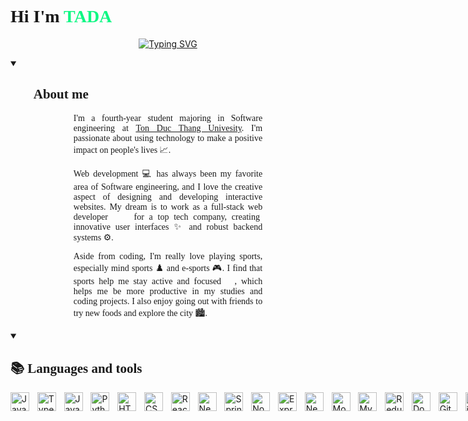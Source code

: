 
<style>
    @font-face {
        font-family: fira;
        src: url("assets/fira-code.ttf");
    }

    body {
    }
    details {
      align: center;
      margin: auto;
    }
    .name {
        color: #0FF783;
        font-family: fira;
        cursor: pointer;
        font-weight: 600;
    }
    .about-wrapper {
      margin: auto;
    }
    .about-wrapper > .about-content {
      font-family: fira;
      text-align: justify;
    }

    .lang-tool-wrapper {
      display: flex;
      gap: 0.8rem
    }
    .lang-tool-icon {
      width: 30px
    }

    /* Extra small devices (phones, 600px and down) */
    @media only screen and (max-width: 600px) {}

    /* Small devices (portrait tablets and large phones, 600px and up) */
    @media only screen and (min-width: 600px) {
      .about-wrapper {
        width: 80%;
      }
    }

    /* Medium devices (landscape tablets, 768px and up) */
    @media only screen and (min-width: 768px) {
      .about-wrapper {
        width: 60%;
      }
    }

    /* Large devices (laptops/desktops, 992px and up) */
    @media only screen and (min-width: 992px) {}

    /* Extra large devices (large laptops and desktops, 1200px and up) */
    @media only screen and (min-width: 1200px) {}
</style>

<div class="body">
   <h1 style="font-family: fira;font-weight:600;">Hi I'm <span class="name">TADA 👋</span></h1>
   <p align="center">
      <a href="https://git.io/typing-svg"><img src="https://readme-typing-svg.demolab.com?font=Fira+Code&pause=1000&color=0FF783&width=435&lines=Web+Developer+%3F;Fullstack+%3F;I+don't+know.+Just+love+tech+%3C3" alt="Typing SVG" /></a>
   </p>
   <details open>
      <summary><h2 style="font-family: fira;font-weight:600;">👨‍💻 About me</h2></summary>
      <div class="about-wrapper">
        <p class="about-content">
          I&apos;m a fourth-year student majoring in Software engineering
          at <a href="https://tdtu.edu.vn/">Ton Duc Thang Univesity</a>. I&apos;m passionate about using
          technology to make a positive impact on people&apos;s lives 📈.
        </p>
        <p class="about-content">
          Web development 💻 has always been my favorite area of Software
          engineering, and I love the creative aspect of designing and
          developing interactive websites. My dream  is to work as a
          full-stack web developer 👨‍💻 for a top tech company, creating
          innovative user interfaces ✨ and robust backend systems ⚙️.
        </p>
        <p class="about-content">
          Aside from coding, I&apos;m really love playing sports,
          especially mind sports ♟️ and e-sports 🎮. I find that sports help me
          stay active and focused 🧠, which helps me be more productive in my
          studies and coding projects. I also enjoy going out with friends
          to try new foods and explore the city 🏙️.
        </p>
      </div>
   </details>

   <details open>
      <summary><h2 style="font-family: fira;font-weight:600;">📚 Languages and tools</h2></summary>
      <div class="lang-tool-wrapper">
        <img class="lang-tool-icon" alt="JavaScript" src="https://cdn.jsdelivr.net/gh/devicons/devicon/icons/javascript/javascript-plain.svg" />
        <img class="lang-tool-icon" alt="TypeScript" src="https://cdn.jsdelivr.net/gh/devicons/devicon/icons/typescript/typescript-plain.svg" />
        <img class="lang-tool-icon" alt="Java" src="https://cdn.jsdelivr.net/gh/devicons/devicon/icons/java/java-original.svg"/>
        <img class="lang-tool-icon" alt="Python" src="https://cdn.jsdelivr.net/gh/devicons/devicon/icons/python/python-plain.svg" />
        <img class="lang-tool-icon" alt="HTML" src="https://cdn.jsdelivr.net/gh/devicons/devicon/icons/html5/html5-plain.svg" />
        <img class="lang-tool-icon" alt="CSS" src="https://cdn.jsdelivr.net/gh/devicons/devicon/icons/css3/css3-plain.svg" />
        <img class="lang-tool-icon" alt="React" src="https://cdn.jsdelivr.net/gh/devicons/devicon/icons/react/react-original.svg" />
        <img class="lang-tool-icon" alt="NextJS" src="https://cdn.jsdelivr.net/gh/devicons/devicon/icons/nextjs/nextjs-original.svg" />
        <img class="lang-tool-icon" alt="Spring" src="https://cdn.jsdelivr.net/gh/devicons/devicon/icons/spring/spring-original.svg" />
        <img class="lang-tool-icon" alt="NodeJS" src="https://cdn.jsdelivr.net/gh/devicons/devicon/icons/nodejs/nodejs-original.svg" />
        <img class="lang-tool-icon" alt="Express" src="https://cdn.jsdelivr.net/gh/devicons/devicon/icons/express/express-original.svg" />
        <img class="lang-tool-icon" alt="Nest" src="https://cdn.jsdelivr.net/gh/devicons/devicon/icons/nestjs/nestjs-plain.svg" />
        <img class="lang-tool-icon" alt="MongoDB" src="https://cdn.jsdelivr.net/gh/devicons/devicon/icons/mongodb/mongodb-original.svg" />
        <img class="lang-tool-icon" alt="MySQL" src="https://cdn.jsdelivr.net/gh/devicons/devicon/icons/mysql/mysql-original.svg" />
        <img class="lang-tool-icon" alt="Redux" src="https://cdn.jsdelivr.net/gh/devicons/devicon/icons/redux/redux-original.svg" />
        <img class="lang-tool-icon" alt="Docker" src="https://cdn.jsdelivr.net/gh/devicons/devicon/icons/docker/docker-original.svg" />
        <img class="lang-tool-icon" alt="Git" src="https://cdn.jsdelivr.net/gh/devicons/devicon/icons/git/git-original.svg" />
        <img class="lang-tool-icon" alt="Linux" src="https://cdn.jsdelivr.net/gh/devicons/devicon/icons/linux/linux-original.svg" />
        <img class="lang-tool-icon" alt="GitHub" src="https://cdn.jsdelivr.net/gh/devicons/devicon/icons/github/github-original.svg" />
      </div>

   </details>
</div>

<!--
**TADAinGit/TADAinGit** is a ✨ _special_ ✨ repository because its `README.md` (this file) appears on your GitHub profile.

Here are some ideas to get you started:

- 🔭 I’m currently working on ...
- 🌱 I’m currently learning ...
- 👯 I’m looking to collaborate on ...
- 🤔 I’m looking for help with ...
- 💬 Ask me about ...
- 📫 How to reach me: ...
- 😄 Pronouns: ...
- ⚡ Fun fact: ...
-->
